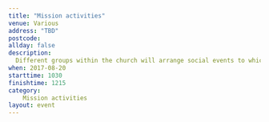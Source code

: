 ```yaml
---
title: "Mission activities"
venue: Various
address: "TBD"
postcode: 
allday: false
description: 
  Different groups within the church will arrange social events to which we can invite friends and neighbours
when: 2017-08-20
starttime: 1030
finishtime: 1215
category:
    Mission activities
layout: event
---
```

